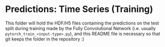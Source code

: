 # Predictions: Time Series (Training)

This folder will hold the HDF/H5 files containing the predictions on the test split during training made by the Fully Convolutional Network (i.e. usually `pytorch_train_<input-type>.py`), and this README file is necessary so that git keeps the folder in the repository :)